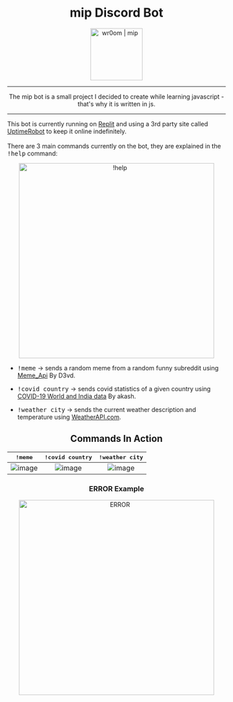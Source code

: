 <h1 align="center">mip Discord Bot</h1>
<p align="center">
<img align="center" alt="wr0om | mip" width="120px" src="https://static.wikia.nocookie.net/characters/images/c/cc/Meap_Phineas_and_Ferb.png/revision/latest?cb=20191223114414"/>
</p>
<hr/>
<p align="center">
The mip bot is a small project I decided to create while learning javascript - that's why it is written in js.
</p>
<hr/>


This bot is currently running on [Replit](https://replit.com/) and using a 3rd party site called [UptimeRobot](https://uptimerobot.com/) to keep it online indefinitely.
</br></br>
There are 3 main commands currently on the bot, they are explained in the <kbd>!help</kbd> command:

<p align="center">
<img align="center" alt="!help" width="450px" src="https://user-images.githubusercontent.com/59180254/131842777-1a2e728f-4269-42a9-9af2-9bcda3326bdf.png"/>
</p>



* <kbd>!meme</kbd> -> sends a random meme from a random funny subreddit using [Meme_Api](https://github.com/D3vd/Meme_Api) By D3vd.


* <kbd>!covid country</kbd> -> sends covid statistics of a given country using [COVID-19 World and India data](https://rapidapi.com/spamakashrajtech/api/corona-virus-world-and-india-data) By akash.


* <kbd>!weather city</kbd> -> sends the current weather description and temperature using [WeatherAPI.com](https://rapidapi.com/weatherapi/api/weatherapi-com/).


<h2 align="center">Commands In Action</h2>



<kbd>!meme</kbd>           |  <kbd>!covid country</kbd>|  <kbd>!weather city</kbd>
:-------------------------:|:-------------------------:|:-------------------------:
![image][meme]             |![image][covid]            |![image][weather]


<h3 align="center">ERROR Example</h3>
<p align="center">
<img align="center" alt="ERROR" width="450px" src="https://user-images.githubusercontent.com/59180254/131848803-ea7f93fd-e410-4613-8424-48763d4bab6b.png"/>
</p>





[meme]: https://user-images.githubusercontent.com/59180254/131847058-2025e6d2-6b82-4771-bcfe-d983978b60e5.png
[covid]: https://user-images.githubusercontent.com/59180254/131848130-ef85b8ec-f68c-4ac3-9f91-dd0372c144b0.png
[weather]: https://user-images.githubusercontent.com/59180254/131848328-6bbba314-9475-44b2-8180-8c4146fa2b5c.png


